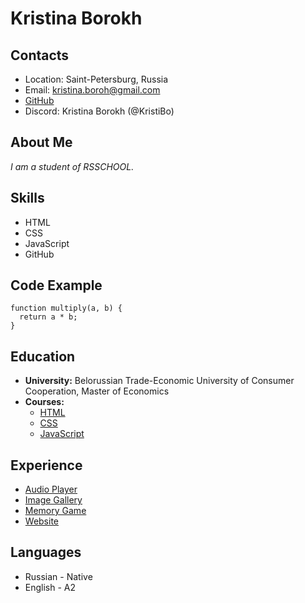 # Kristina Borokh

## Contacts
* Location: Saint-Petersburg, Russia
* Email: kristina.boroh@gmail.com
* [GitHub](https://github.com/KristiBo)
* Discord: Kristina Borokh (@KristiBo)

## About Me
*I am a student of RSSCHOOL.*

## Skills
* HTML
* CSS
* JavaScript
* GitHub

## Code Example
```
function multiply(a, b) {
  return a * b;
}
```

## Education
* __University:__ Belorussian Trade-Economic University of Consumer Cooperation, Master of Economics
* __Courses:__
    + [HTML](https://ru.code-basics.com/languages/html)
    + [CSS](https://ru.code-basics.com/languages/css)
    + [JavaScript](https://ru.code-basics.com/languages/javascript)

## Experience
* [Audio Player](https://kristibo.github.io/school-projects/audio-player/)
* [Image Gallery](https://kristibo.github.io/school-projects/image-galery/)
* [Memory Game](https://kristibo.github.io/school-projects/memory-game/)
* [Website](https://kristibo.github.io/school-projects/portfolio/)

## Languages
* Russian - Native
* English - A2
